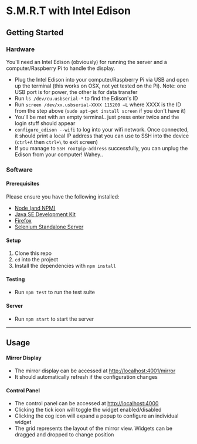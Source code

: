 # S.M.R.T with Intel Edison

## Getting Started

### Hardware
You'll need an Intel Edison (obviously) for running the server and a computer/Raspberry Pi to handle the display.

- Plug the Intel Edison into your computer/Raspberry Pi via USB and open up the terminal (this works on OSX, not yet tested on the Pi). Note: one USB port is for power, the other is for data transfer
- Run `ls /dev/cu.usbserial-*` to find the Edison's ID
- Run `screen /dev/xx.usbserial-XXXX 115200 –L` where XXXX is the ID from the step above (`sudo apt-get install screen` if you don't have it)
- You'll be met with an empty terminal.. just press enter twice and the login stuff should appear
- `configure_edison --wifi` to log into your wifi network. Once connected, it should print a local IP address that you can use to SSH into the device (`ctrl+A` then `ctrl+\` to exit screen)
- If you manage to `SSH root@ip-address` successfully, you can unplug the Edison from your computer! Wahey..

### Software

#### Prerequisites
Please ensure you have the following installed:
- [Node (and NPM)](https://nodejs.org/en/)
- [Java SE Development Kit](http://www.oracle.com/technetwork/java/javase/downloads/)
- [Firefox](https://www.mozilla.org)
- [Selenium Standalone Server](http://www.seleniumhq.org/download/)

#### Setup
1. Clone this repo
1. `cd` into the project
1. Install the dependencies with `npm install`

#### Testing
- Run `npm test` to run the test suite

#### Server
- Run `npm start` to start the server

-----

## Usage
#### Mirror Display
- The mirror display can be accessed at [http://localhost:4001/mirror](http://localhost:4001/mirror)
- It should automatically refresh if the configuration changes

#### Control Panel
- The control panel can be accessed at [http://localhost:4000](http://localhost:4000)
- Clicking the tick icon will toggle the widget enabled/disabled
- Clicking the cog icon will expand a popup to configure an individual widget
- The grid represents the layout of the mirror view. Widgets can be dragged and dropped to change position
